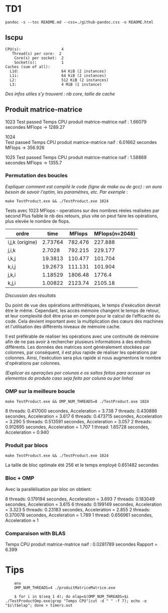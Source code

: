 
# TD1

`pandoc -s --toc README.md --css=./github-pandoc.css -o README.html`





## lscpu

```
CPU(s):                  4
   Thread(s) per core:  2
    Core(s) per socket:  2
    Socket(s):           1
Caches (sum of all):     
  L1d:                   64 KiB (2 instances)
  L1i:                   64 KiB (2 instances)
  L2:                    512 KiB (2 instances)
  L3:                    4 MiB (1 instance) 
```

*Des infos utiles s'y trouvent : nb core, taille de cache*



## Produit matrice-matrice
1023
Test passed
Temps CPU produit matrice-matrice naif : 1.66079 secondes
MFlops -> 1289.27

1024   
Test passed
Temps CPU produit matrice-matrice naif : 6.01662 secondes
MFlops -> 356.926

1025
Test passed
Temps CPU produit matrice-matrice naif : 1.58869 secondes
MFlops -> 1355.7


### Permutation des boucles

*Expliquer comment est compilé le code (ligne de make ou de gcc) : on aura besoin de savoir l'optim, les paramètres, etc. Par exemple :*

`make TestProduct.exe && ./TestProduct.exe 1024`

Tests avec 1023
MFlops - operations sur des nombres réeles realisées par second
Plus faible le nb des retours, plus vite on peut faire les opérations, plus elevée le nombre de flops.

  ordre           | time    | MFlops  | MFlops(n=2048) 
------------------|---------|---------|----------------
i,j,k (origine)   | 2.73764 | 782.476 | 227.888               
j,i,k             | 2.7028  | 792.215 | 229.177   
i,k,j             | 19.3813 | 110.477 | 101.704   
k,i,j             | 19.2673 | 111.131 | 101.904   
j,k,i             | 1.18529 | 1806.48 | 1776.4   
k,j,i             | 1.00822 | 2123.74 | 2105.18   


*Discussion des résultats*

Du point de vue des opérations arithmétiques, le temps d'exécution devrait être le même. Cependant, les accès mémoire changent le temps de retour, et leur complexité doit être prise en compte pour le calcul de l'efficacité du code. Cela devient important avec la multiplication des cœurs des machines et l'utilisation des différents niveaux de mémoire cache.

Il est préférable de réaliser les opérations avec une continuité de mémoire afin de ne pas avoir à rechercher plusieurs informations à des endroits différents. Les données des matrices sont généralement stockées par colonnes, par conséquent, il est plus rapide de réaliser les opérations par colonnes. Ainsi, l'exécution sera plus rapide si nous augmentons le nombre d'opérations par colonnes.

*(Explicar as operações por colunas e os saltos feitos para acessar os elementos do produto caso seja feito por coluna ou por linha)*


### OMP sur la meilleure boucle 

`make TestProduct.exe && OMP_NUM_THREADS=8 ./TestProduct.exe 1024`

 8 threads: 0.417000 secondes, Acceleration = 3.738
 7 threads: 0.430886 secondes, Acceleration = 3.617
 6 threads: 0.473715 secondes, Acceleration = 3.290
 5 threads: 0.513591 secondes, Acceleration = 3.057
 2 threads: 0.912695 secondes, Acceleration = 1.707
 1 thread: 1.65728 secondes, Acceleration = 0.940


### Produit par blocs

`make TestProduct.exe && ./TestProduct.exe 1024`

La taille de bloc optimale été 256 et le temps employé 0.651482 secondes


### Bloc + OMP

Avec la parallélisation par bloc on obtient: 

8 threads: 0.179194 secondes, Acceleration = 3.693
7 threads: 0.183049 secondes, Acceleration = 3.615
6 threads: 0.199149 secondes, Acceleration = 3.323
5 threads: 0.23183 secondes, Acceleration = 2.855
2 threads: 0.370078 secondes, Acceleration = 1.789
1 thread: 0.656961 secondes, Acceleration ≈ 1

### Comparaison with BLAS

Temps CPU produit matrice-matrice naif : 0.0281789 secondes
Rapport = 6.399

# Tips 

```
	env 
	OMP_NUM_THREADS=4 ./produitMatriceMatrice.exe
```

```
    $ for i in $(seq 1 4); do elap=$(OMP_NUM_THREADS=$i ./TestProductOmp.exe|grep "Temps CPU"|cut -d " " -f 7); echo -e "$i\t$elap"; done > timers.out
```
